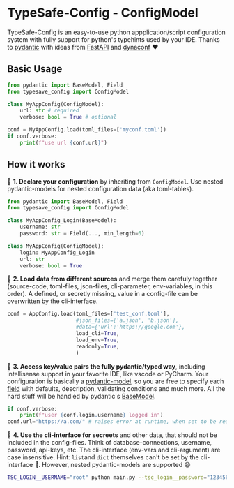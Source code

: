 # TypeSafe-Config - ConfigModel

TypeSafe-Config is an easy-to-use python appplication/script configuration system with fully support for python's typehints used by your IDE.
Thanks to [pydantic](https://docs.pydantic.dev/latest/#why-use-pydantic) with ideas from [FastAPI](https://fastapi.tiangolo.com/) and [dynaconf](https://www.dynaconf.com/) ❤️

## Basic Usage

```python
from pydantic import BaseModel, Field
from typesave_config import ConfigModel

class MyAppConfig(ConfigModel):
    url: str # required
    verbose: bool = True # optional

conf = MyAppConfig.load(toml_files=['myconf.toml'])
if conf.verbose:
    print(f"use url {conf.url}")
```

## How it works

🔧 **1. Declare your configuration** by inheriting from `ConfigModel`. Use nested pydantic-models for nested configuration data (aka toml-tables).

```python
from pydantic import BaseModel, Field
from typesave_config import ConfigModel

class MyAppConfig_Login(BaseModel):
    username: str
    password: str = Field(..., min_length=6)

class MyAppConfig(ConfigModel):
    login: MyAppConfig_Login
    url: str 
    verbose: bool = True
```

🔧 **2. Load data from different sources** and merge them carefuly together (source-code, toml-files, json-files, cli-parameter, env-variables, in this order).
A defined, or secretly missing, value in a config-file can be overwritten by the cli-interface.

```python
conf = AppConfig.load(toml_files=['test_conf.toml'], 
                      #json_files=['a.json', 'b.json'],
                      #data={'url':'https://google.com'},
                      load_cli=True,
                      load_env=True,
                      readonly=True,
                      )
```

🔧 **3. Access key/value pairs the fully pydantic/typed way**, including intellisense support in your favorite IDE, like vscode or PyCharm. Your configuration is basically a [pydantic-model](https://docs.pydantic.dev/latest/concepts/models/), so you are free to specify each [field](https://docs.pydantic.dev/latest/api/fields/) with defaults, description, validating conditions and much more. All the hard stuff will be handled by pydantic's [BaseModel](https://docs.pydantic.dev/latest/api/base_model/).

```python
if conf.verbose:
    print(f"user {conf.login.username} logged in")
conf.url="https://a.com/" # raises error at runtime, when set to be readonly (the default)
```

🔧 **4. Use the cli-interface for secreets** and other data, that should not be included in the config-files. Think of database-connections, username, password, api-keys, etc. The cli-interface (env-vars and cli-argument) are case insensitive. Hint: `list`and `dict` themselves can't be set by the cli-interface 🤷. However, nested pydantic-models are supported 😄

```bash
TSC_LOGIN__USERNAME="root" python main.py --tsc_login__password="12345678"
```
